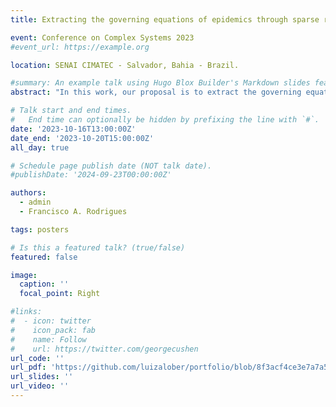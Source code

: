 ```yaml
---
title: Extracting the governing equations of epidemics through sparse regression

event: Conference on Complex Systems 2023
#event_url: https://example.org

location: SENAI CIMATEC - Salvador, Bahia - Brazil.

#summary: An example talk using Hugo Blox Builder's Markdown slides feature.
abstract: "In this work, our proposal is to extract the governing equations describing the time evolution of a given population where an epidemic spreading occurs, and for that end we employ a sparse regression model known as Sparse Identification of Nonlinear Dynamical Systems (SINDy). The equations resulting from such approach can then be used to make predictions about the future states of that group. The main advantage of SINDy is its interpretability, given its capabilities of recovering the equations from the system's dynamics through a simple regression framework; and through them one can also acquire more information on the properties of such system."

# Talk start and end times.
#   End time can optionally be hidden by prefixing the line with `#`.
date: '2023-10-16T13:00:00Z'
date_end: '2023-10-20T15:00:00Z'
all_day: true

# Schedule page publish date (NOT talk date).
#publishDate: '2024-09-23T00:00:00Z'

authors:
  - admin
  - Francisco A. Rodrigues

tags: posters

# Is this a featured talk? (true/false)
featured: false

image:
  caption: ''
  focal_point: Right

#links:
#  - icon: twitter
#    icon_pack: fab
#    name: Follow
#    url: https://twitter.com/georgecushen
url_code: ''
url_pdf: 'https://github.com/luizalober/portfolio/blob/8f3acf4ce3e7a7a58d65fb5faa1ed606baa74f3a/static/uploads/certificates/Certificado%20-%20Autor%20Luiza%20Lober%20de%20Souza%20Piva.pdf'
url_slides: ''
url_video: ''
---
```

